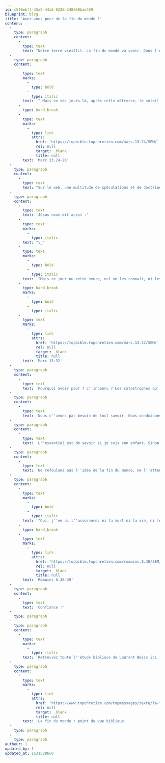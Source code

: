 ```yaml
---
id: c5f6ebff-35a2-44a6-8226-248660bae409
blueprint: blog
title: 'Avez-vous peur de la fin du monde ?'
contenu:
  -
    type: paragraph
    content:
      -
        type: text
        text: "Notre terre vieillit. La fin du monde va venir. Dans l'évangile, Jésus nous dit :\_"
  -
    type: paragraph
    content:
      -
        type: text
        marks:
          -
            type: bold
          -
            type: italic
        text: '" Mais en ces jours-là, après cette détresse, le soleil s''obscurcira, la lune ne brillera plus, les étoiles se mettront à tomber du ciel et les puissances qui sont dans les cieux seront ébranlées. Alors on verra le Fils de l''homme venir, entouré de nuées, dans la plénitude de la puissance et dans la gloire."'
      -
        type: hard_break
      -
        type: text
        marks:
          -
            type: link
            attrs:
              href: 'https://topbible.topchretien.com/marc.13.24/SEM/'
              rel: null
              target: _blank
              title: null
        text: 'Marc 13.24-26'
  -
    type: paragraph
    content:
      -
        type: text
        text: "Sur le web, une multitude de spéculations et de doctrines s'affrontent. Certains sites tentent de décrire avec force détails ce qui va se passer. Beaucoup de «\_prophètes\_» se sont trompé sur la date."
  -
    type: paragraph
    content:
      -
        type: text
        text: 'Jésus nous dit aussi :'
      -
        type: text
        marks:
          -
            type: italic
        text: "\_"
      -
        type: text
        marks:
          -
            type: bold
          -
            type: italic
        text: '"Mais ce jour ou cette heure, nul ne les connaît, ni les anges du ciel, ni le Fils, personne sinon le Père."'
      -
        type: hard_break
        marks:
          -
            type: bold
          -
            type: italic
      -
        type: text
        marks:
          -
            type: link
            attrs:
              href: 'https://topbible.topchretien.com/marc.13.32/SEM/'
              rel: null
              target: _blank
              title: null
        text: 'Marc 13.32'
  -
    type: paragraph
    content:
      -
        type: text
        text: 'Pourquoi avoir peur ? L''inconnu ? Les catastrophes qu''on imagine ? Ce qu''on pourrait humainement perdre ?'
  -
    type: paragraph
    content:
      -
        type: text
        text: 'Nous n''avons pas besoin de tout savoir. Nous conduisons notre voiture et ne savons pas comment tout fonctionne. Nous avons pourtant confiance dans le constructeur. Si c''est uniquement en cherchant à tout contrôler que nous pouvons marcher dans la vie, nous nous mettons sous un joug et passons à côté de la sécurité en Dieu.'
  -
    type: paragraph
    content:
      -
        type: text
        text: 'L''essentiel est de savoir si je suis son enfant. Sinon c''est le moment de lui donner mon coeur. Dès lors, quoi qu''il arrive, je demeure enfant d''un Dieu d''amour qui vit en moi et à mes côtés.'
  -
    type: paragraph
    content:
      -
        type: text
        text: 'Ne refoulons pas l''idée de la fin du monde, ne l''attendons pas non plus en tremblant. Continuons à vivre et à investir : études, famille, projets, travail...'
  -
    type: paragraph
    content:
      -
        type: text
        marks:
          -
            type: bold
          -
            type: italic
        text: '"Oui, j''en ai l''assurance: ni la mort ni la vie, ni les anges ni les dominations, ni le présent ni l''avenir (...) rien ne pourra nous séparer de l''amour de Dieu manifesté en Jésus Christ, notre Seigneur."'
      -
        type: hard_break
      -
        type: text
        marks:
          -
            type: link
            attrs:
              href: 'https://topbible.topchretien.com/romains.8.38/SEM/'
              rel: null
              target: _blank
              title: null
        text: 'Romains 8.38-39'
  -
    type: paragraph
    content:
      -
        type: text
        text: 'Confiance !'
  -
    type: paragraph
  -
    type: paragraph
    content:
      -
        type: text
        marks:
          -
            type: italic
        text: 'Retrouvez toute l''étude biblique de Laurent Weiss ici :'
  -
    type: paragraph
    content:
      -
        type: text
        marks:
          -
            type: link
            attrs:
              href: 'https://www.topchretien.com/topmessages/texte/la-fin-du-monde-point-de-vue-biblique/'
              rel: null
              target: _blank
              title: null
        text: 'La fin du monde : point de vue biblique'
  -
    type: paragraph
  -
    type: paragraph
autheur: 1
updated_by: 1
updated_at: 1631528660
---
```

